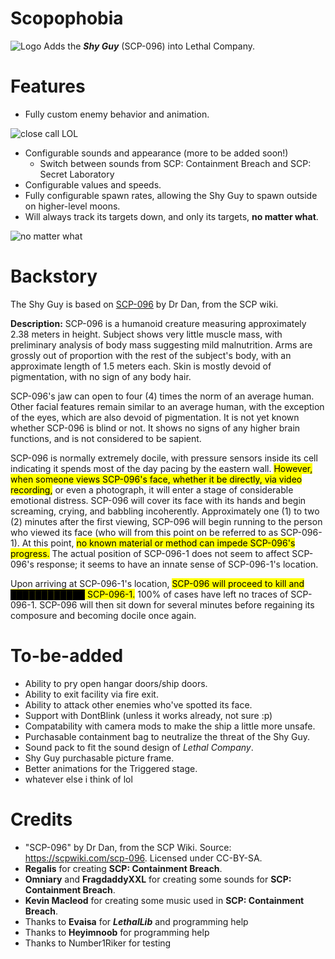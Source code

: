 # Scopophobia
![Logo](https://i.imgur.com/LtRg5e7.png)
Adds the ***Shy Guy*** (SCP-096) into Lethal Company.

# Features
- Fully custom enemy behavior and animation.

![close call LOL](https://i.imgur.com/szyWFSu.gif)
- Configurable sounds and appearance (more to be added soon!)
	+ Switch between sounds from SCP: Containment Breach and SCP: Secret Laboratory
- Configurable values and speeds.
- Fully configurable spawn rates, allowing the Shy Guy to spawn outside on higher-level moons.
- Will always track its targets down, and only its targets, **no matter what**.

![no matter what](https://i.imgur.com/BgdQZZ3.gif)

# Backstory
The Shy Guy is based on [SCP-096](https://scp-wiki.wikidot.com/scp-096) by Dr Dan, from the SCP wiki.

**Description:** SCP-096 is a humanoid creature measuring approximately 2.38 meters in height. Subject shows very little muscle mass, with preliminary analysis of body mass suggesting mild malnutrition. Arms are grossly out of proportion with the rest of the subject's body, with an approximate length of 1.5 meters each. Skin is mostly devoid of pigmentation, with no sign of any body hair.

SCP-096's jaw can open to four (4) times the norm of an average human. Other facial features remain similar to an average human, with the exception of the eyes, which are also devoid of pigmentation. It is not yet known whether SCP-096 is blind or not. It shows no signs of any higher brain functions, and is not considered to be sapient.

SCP-096 is normally extremely docile, with pressure sensors inside its cell indicating it spends most of the day pacing by the eastern wall. <mark>However, when someone views SCP-096's face, whether it be directly, via video recording,</mark> or even a photograph, it will enter a stage of considerable emotional distress. SCP-096 will cover its face with its hands and begin screaming, crying, and babbling incoherently. Approximately one (1) to two (2) minutes after the first viewing, SCP-096 will begin running to the person who viewed its face (who will from this point on be referred to as SCP-096-1). At this point, <mark>no known material or method can impede SCP-096's progress.</mark> The actual position of SCP-096-1 does not seem to affect SCP-096's response; it seems to have an innate sense of SCP-096-1's location.

Upon arriving at SCP-096-1's location, <mark>SCP-096 will proceed to kill and ████████████ SCP-096-1.</mark> 100% of cases have left no traces of SCP-096-1. SCP-096 will then sit down for several minutes before regaining its composure and becoming docile once again.

# To-be-added
- Ability to pry open hangar doors/ship doors.
- Ability to exit facility via fire exit.
- Ability to attack other enemies who've spotted its face.
- Support with DontBlink (unless it works already, not sure :p)
- Compatability with camera mods to make the ship a little more unsafe.
- Purchasable containment bag to neutralize the threat of the Shy Guy.
- Sound pack to fit the sound design of *Lethal Company*.
- Shy Guy purchasable picture frame.
- Better animations for the Triggered stage.
- whatever else i think of lol

# Credits
- "SCP-096" by Dr Dan, from the SCP Wiki. Source: https://scpwiki.com/scp-096. Licensed under CC-BY-SA.
- **Regalis** for creating **SCP: Containment Breach**.
- **Omniary** and **FragdaddyXXL** for creating some sounds for **SCP: Containment Breach**.
- **Kevin Macleod** for creating some music used in **SCP: Containment Breach**.
- Thanks to **Evaisa** for ***LethalLib*** and programming help
- Thanks to **Heyimnoob** for programming help 
- Thanks to Number1Riker for testing
